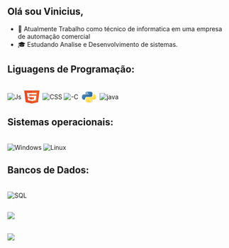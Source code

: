 ## Olá sou Vinicius,

- 💼 Atualmente Trabalho como técnico de informatica em uma empresa de automação comercial
- 🎓 Estudando Analise e Desenvolvimento de sistemas.

## Liguagens de Programação:
<div style="display: inline_block"><br>
  <img align="center" alt="Js" height="30" width="40" src="https://cdn.jsdelivr.net/gh/devicons/devicon@latest/icons/go/go-original.svg">
  <img align="center" alt="HTML" height="30" width="40" src="https://raw.githubusercontent.com/devicons/devicon/master/icons/html5/html5-original.svg">
  <img align="center" alt="CSS" height="30" width="40" src="https://cdn.jsdelivr.net/gh/devicons/devicon@latest/icons/css3/css3-original.svg">
  <img align="center" alt="-C" height="30" width="40" src="https://cdn.jsdelivr.net/gh/devicons/devicon@latest/icons/c/c-original.svg">
  <img align="center" alt="Python" height="30" width="40" src="https://raw.githubusercontent.com/devicons/devicon/master/icons/python/python-original.svg">
  <img align="center" alt="java" height="30" width="40" src="https://cdn.jsdelivr.net/gh/devicons/devicon@latest/icons/java/java-original.svg">
</div>
  
  ## Sistemas operacionais:
<div style="display: inline_block"><br>
 <img align="center" alt="Windows" height="30" width="40" src="https://cdn.jsdelivr.net/gh/devicons/devicon@latest/icons/windows8/windows8-original.svg">

 <img align="center" alt="Linux" height="30" width="40" src="https://cdn.jsdelivr.net/gh/devicons/devicon@latest/icons/linux/linux-original.svg">

  ## Bancos de Dados:
  <div style="display: inline_block"><br>
  <img align="center" alt="SQL" height="30" width="40" src="i class="devicon-microsoftsqlserver-plain-wordmark colored">
  
  ##
  <img src="https://github-readme-stats.vercel.app/api?username=ViniciusAlu&show_icons=true&theme=midnight-purple&include_all_commits=true">

   ## 
 
<div> 
  <a href="https://www.linkedin.com/in/viniciussmsouza/" target="_blank"><img src="https://img.shields.io/badge/LinkedIn-0077B5?style=for-the-badge&logo=linkedin&logoColor=white" target="_blank"></a>
